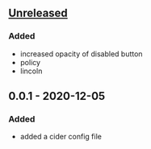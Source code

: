 ## [Unreleased]
### Added
- increased opacity of disabled button
- policy
- lincoln

## 0.0.1 - 2020-12-05
### Added
- added a cider config file

[Unreleased]: https://github.com/PrepTimer/PrepTime/compare/0.0.1...HEAD